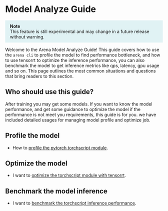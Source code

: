 # Model Analyze Guide

<div style="background-color: #e0f2f4; padding: 10px; border-left: 5px solid #e0f2f4;">
    <strong>Note</strong><br />
    This feature is still experimental and may change in a future release without warning.
</div>

Welcome to the Arena Model Analyze Guide! This guide covers how to use the `arena cli` to profile the model to find performance bottleneck, and how to use tensorrt to optimize the inference performance, you can also benchmark the model to get inference metrics like qps, latency, gpu usage and so on. This page outlines the most common situations and questions that bring readers to this section.

## Who should use this guide?

After training you may get some models. If you want to know the model performance, and get some guidance to optimize the model if the performance is not meet you requirements, this guide is for you. we have included detailed usages for managing model profile and optimize job.

## Profile the model

* How to [profile the pytorch torchscript module](profile/profile_torchscript.md).

## Optimize the model

* I want to [optimize the torchscript module with tensorrt](optimize/optimize_torchscript.md).

## Benchmark the model inference

* I want to [benchmark the torchscript inference performance](benchmark/benchmark_torchscript.md).
